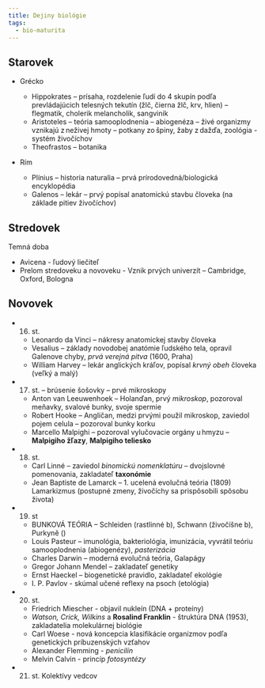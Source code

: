 ```yaml
---
title: Dejiny biológie
tags:
  - bio-maturita
---
```


## Starovek 

- Grécko  
	- Hippokrates – prísaha, rozdelenie ľudí do 4 skupín podľa prevládajúcich telesných tekutín (žlč, čierna žlč, krv, hlien) – flegmatik, cholerik melancholik, sangvinik
	- Aristoteles – teória samooplodnenia – abiogenéza – živé organizmy vznikajú z neživej hmoty – potkany zo špiny, žaby z dažďa, zoológia - systém živočíchov
	- Theofrastos – botanika

- Rím  
	- Plínius – historia naturalia – prvá prírodovedná/biologická encyklopédia 
	- Galenos – lekár – prvý popísal anatomickú stavbu človeka (na základe pitiev živočíchov) 

## Stredovek  

Temná doba

- Avicena - ľudový liečiteľ 
- Prelom stredoveku a novoveku - Vznik prvých univerzít – Cambridge, Oxford, Bologna 

## Novovek

- 16. st.
	- Leonardo da Vinci – nákresy anatomickej stavby človeka 
	- Vesalius – základy novodobej anatómie ľudského tela, opravil Galenove chyby, *prvá verejná pitva* (1600, Praha)
	- William Harvey – lekár anglických kráľov, popísal *krvný obeh* človeka (veľký a malý) 
- 17. st. – brúsenie šošovky – prvé mikroskopy 
	- Anton van Leeuwenhoek – Holanďan, prvý *mikroskop*, pozoroval meňavky, svalové bunky, svoje spermie
	- Robert Hooke – Angličan, medzi prvými použil mikroskop, zaviedol pojem celula – pozoroval bunky korku 
	- Marcello Malpighi – pozoroval vylučovacie orgány u hmyzu – **Malpigiho žľazy**, **Malpigiho teliesko** 
- 18. st.
	- Carl Linné – zaviedol *binomickú nomenklatúru* – dvojslovné pomenovania, zakladateľ **taxonómie**
	- Jean Baptiste de Lamarck – 1. ucelená evolučná teória (1809) 
		Lamarkizmus (postupné zmeny, živočíchy sa prispôsobili spôsobu života) 
- 19. st
	- BUNKOVÁ TEÓRIA – Schleiden (rastlinné b), Schwann (živočíšne b), Purkyně ()
	- Louis Pasteur – imunológia, bakteriológia, imunizácia, vyvrátil teóriu samooplodnenia (abiogenézy), *pasterizácia*
	- Charles Darwin – moderná evolučná teória, Galapágy 
	- Gregor Johann Mendel – zakladateľ genetiky 
	- Ernst Haeckel – biogenetické pravidlo, zakladateľ ekológie
	- I. P. Pavlov - skúmal učené reflexy na psoch (etológia)
- 20. st. 
	- Friedrich Miescher - objavil nukleín (DNA + proteíny)
	- *Watson, Crick, Wilkins* a **Rosalind Franklin** - štruktúra DNA (1953), zakladatelia molekulárnej biológie
	- Carl Woese - nová koncepcia klasifikácie organizmov podľa genetických príbuzenských vzťahov
	- Alexander Flemming - *penicilín*
	- Melvin Calvin - princíp *fotosyntézy*
- 21. st.
	Kolektívy vedcov